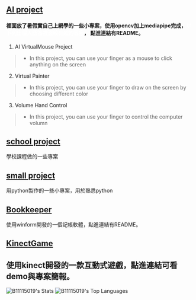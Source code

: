 <!--
**B11115019/B11115019** is a ✨ _special_ ✨ repository because its `README.md` (this file) appears on your GitHub profile.

Here are some ideas to get you started:

- 🔭 I’m currently working on ...
- 🌱 I’m currently learning ...
- 👯 I’m looking to collaborate on ...
- 🤔 I’m looking for help with ...
- 💬 Ask me about ...
- 📫 How to reach me: ...
- 😄 Pronouns: ...
- ⚡ Fun fact: ...
-->
## [AI project](https://github.com/B11115019/Ryan-code/tree/main/AI_project)
#### 裡面放了暑假實自己上網學的一些小專案，使用opencv加上mediapipe完成，<span style="color: white;">以下列出個人認為裡面較有趣的專案</span>， 點進連結有README。
1. AI VirtualMouse Project
> - In this project, you can use your finger as a mouse to click anything on the screen
2. Virtual Painter
> - In this project, you can use your finger to draw on the screen by choosing different color
3. Volume Hand Control
> - In this project, you can use your finger to control the computer volumn
## [school project](https://github.com/B11115019/Ryan-code/tree/main/School_project)
學校課程做的一些專案
## [small project](https://github.com/B11115019/Ryan-code/tree/main/small%20project)
用python製作的一些小專案，用於熟悉python
## [Bookkeeper](https://github.com/B11115019/Bookkeeper)
使用winform開發的一個記帳軟體，點進連結有README。
## [KinectGame](https://github.com/B11115019/kinectGame)
使用kinect開發的一款互動式遊戲，點進連結可看demo與專案簡報。
---
![B11115019's Stats](https://github-readme-stats.vercel.app/api?username=B11115019&theme=tokyonight&show_icons=true&hide_border=true&count_private=true) ![B11115019's Top Languages](https://github-readme-stats.vercel.app/api/top-langs/?username=B11115019&theme=tokyonight&show_icons=true&hide_border=true&layout=compact)
